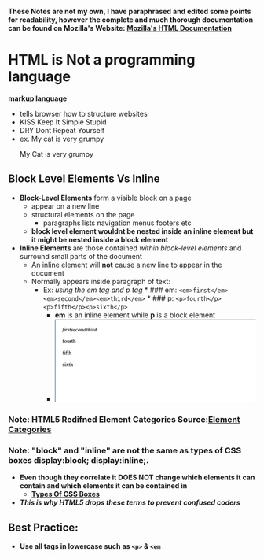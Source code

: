 **These Notes are not my own, I have paraphrased and edited some points for readability, however the complete and much thorough documentation can be found on Mozilla's Website: [Mozilla's HTML Documentation](https://developer.mozilla.org/en-US/docs/Learn/CSS/Building_blocks/The_box_model#Types_of_CSS_boxes)**
# HTML is Not a programming language
**markup language**
  * tells browser how to structure websites
  * KISS Keep It Simple Stupid
  * DRY Dont Repeat Yourself
  * ex. My cat is very grumpy
      <p>My Cat is very grumpy</p>
## Block Level Elements Vs Inline
  * **Block-Level Elements** form a visible block on a page 
    * appear on a new line
    * structural elements on the page
      * paragraphs lists navigation menus footers etc
    * **block level element wouldnt be nested inside an inline element but it might be nested inside a block element**
  * **Inline Elements** are those contained *within block-level elements* and surround small parts of the document
    * An inline element will **not** cause a new line to appear in the document
    * Normally appears inside paragraph of text:
      * Ex: *using the em tag and p tag* 
            * ### em:
            `<em>first</em><em>second</em><em>third</em>`
            * ### p:
            `<p>fourth</p><p>fifth</p><p>sixth</p>`
        * **em** is an inline element while **p** is a block element
        * ![MarkDown Image](images/exapmle-1.png)
### Note: HTML5 Redifned Element Categories Source:[Element Categories](https://html.spec.whatwg.org/multipage/indices.html#element-content-categories)
### Note: "block" and "inline" are not the same as types of CSS boxes display:block; display:inline;.
  * **Even though they correlate it DOES NOT change which elements it can contain and which elements it can be contained in**
    * **[Types Of CSS Boxes](https://developer.mozilla.org/en-US/docs/Learn/CSS/Building_blocks/The_box_model#Types_of_CSS_boxes)**
  * ***This is why HTML5 drops these terms to prevent confused coders***


## Best Practice:
  * **Use all tags in lowercase such as `<p>` & `<em`**
 